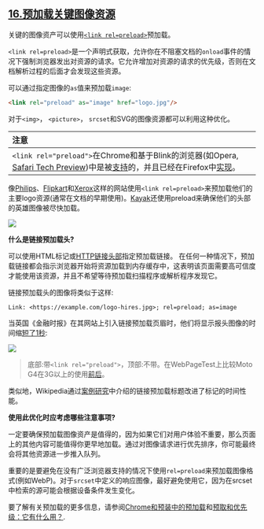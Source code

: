 ## [16.预加载关键图像资源](https://images.guide/#preload-critical-image-assets)

关键的图像资产可以使用[```<link rel=preload>```](https://www.w3.org/TR/preload/)预加载。

```<link rel=preload>```是一个声明式获取，允许你在不阻塞文档的```onload```事件的情况下强制浏览器发出对资源的请求。它允许增加对资源的请求的优先级，否则在文档解析过程的后面才会发现这些资源。

可以通过指定图像的```as```值来预加载```image```:

```html
<link rel="preload" as="image" href="logo.jpg"/>
```

对于```<img>```， ```<picture>```， ```srcset```和SVG的图像资源都可以利用这种优化。

| 注意 |
| :--- |
| ```<link rel="preload">```在Chrome和基于Blink的浏览器(如Opera, [Safari Tech Preview](https://developer.apple.com/safari/technology-preview/release-notes/))中是被[支持](http://caniuse.com/#search=preload)的，并且已经在Firefox中[实现](https://bugzilla.mozilla.org/show_bug.cgi?id=1222633)。

像[Philips](https://www.usa.philips.com/)、[Flipkart](https://www.flipkart.com/)和[Xerox](https://www.xerox.com/)这样的网站使用```<link rel=preload>```来预加载他们的主要logo资源(通常在文档的早期使用)。[Kayak](https://kayak.com/)还使用preload来确保他们的头部的英雄图像被尽快加载。

![](https://yylifen.github.io/images.guide/images/preload-philips-large.jpg)

**什么是链接预加载头?**

可以使用HTML标记或[HTTP链接头部](https://www.w3.org/wiki/LinkHeader)指定预加载链接。 在任何一种情况下，预加载链接都会指示浏览器开始将资源加载到内存缓存中，这表明该页面需要高可信度才能使用该资源，并且不希望等待预加载扫描程序或解析程序发现它。

链接预加载头的图像将类似于这样:

```
Link: <https://example.com/logo-hires.jpg>; rel=preload; as=image
```

当英国《金融时报》在其网站上引入链接预加载页眉时，他们将显示报头图像的时间缩[短了1秒](https://twitter.com/wheresrhys/status/843252599902167040):

![](https://yylifen.github.io/images.guide/images/preload-financial-times-large.jpg)

> 底部:带```<link rel="preload">```，顶部:不带。在WebPageTest上比较Moto G4在3G以上的使用[前](https://www.webpagetest.org/result/170319_Z2_GFR/)[后](https://www.webpagetest.org/result/170319_R8_G4Q/)。

类似地，Wikipedia通过[案例研究](https://phabricator.wikimedia.org/phame/post/view/19/improving_time-to-logo_performance_with_preload_links/)中介绍的链接预加载标题改进了标记的时间性能。

**使用此优化时应考虑哪些注意事项?**

一定要确保预加载图像资产是值得的，因为如果它们对用户体验不重要，那么页面上的其他内容可能值得你更早地加载。通过对图像请求进行优先排序，你可能最终会将其他资源进一步推入队列。

重要的是要避免在没有广泛浏览器支持的情况下使用```rel=preload```来预加载图像格式(例如WebP)。对于```srcset```中定义的响应图像，最好避免使用它，因为在srcset中检索的源可能会根据设备条件发生变化。

要了解有关预加载的更多信息，请参阅[Chrome和预装中的预加载](https://medium.com/reloading/preload-prefetch-and-priorities-in-chrome-776165961bbf)和[预取和优先级：它有什么用？](https://www.smashingmagazine.com/2016/02/preload-what-is-it-good-for/).
